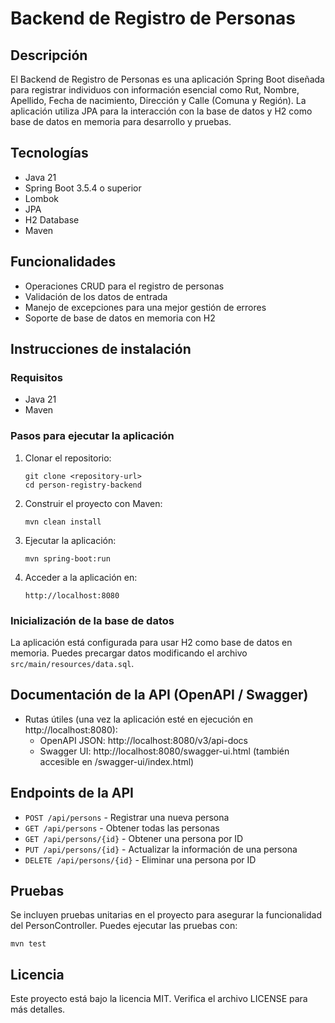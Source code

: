 # Backend de Registro de Personas

## Descripción
El Backend de Registro de Personas es una aplicación Spring Boot diseñada para registrar individuos con información esencial como Rut, Nombre, Apellido, Fecha de nacimiento, Dirección y Calle (Comuna y Región). La aplicación utiliza JPA para la interacción con la base de datos y H2 como base de datos en memoria para desarrollo y pruebas.

## Tecnologías
- Java 21
- Spring Boot 3.5.4 o superior
- Lombok
- JPA
- H2 Database
- Maven

## Funcionalidades
- Operaciones CRUD para el registro de personas
- Validación de los datos de entrada
- Manejo de excepciones para una mejor gestión de errores
- Soporte de base de datos en memoria con H2

## Instrucciones de instalación

### Requisitos
- Java 21
- Maven

### Pasos para ejecutar la aplicación
1. Clonar el repositorio:
   ```
   git clone <repository-url>
   cd person-registry-backend
   ```

2. Construir el proyecto con Maven:
   ```
   mvn clean install
   ```

3. Ejecutar la aplicación:
   ```
   mvn spring-boot:run
   ```

4. Acceder a la aplicación en:
   ```
   http://localhost:8080
   ```

### Inicialización de la base de datos
La aplicación está configurada para usar H2 como base de datos en memoria. Puedes precargar datos modificando el archivo `src/main/resources/data.sql`.

## Documentación de la API (OpenAPI / Swagger)

- Rutas útiles (una vez la aplicación esté en ejecución en http://localhost:8080):
  - OpenAPI JSON: http://localhost:8080/v3/api-docs
  - Swagger UI: http://localhost:8080/swagger-ui.html  (también accesible en /swagger-ui/index.html)

## Endpoints de la API
- `POST /api/persons` - Registrar una nueva persona
- `GET /api/persons` - Obtener todas las personas
- `GET /api/persons/{id}` - Obtener una persona por ID
- `PUT /api/persons/{id}` - Actualizar la información de una persona
- `DELETE /api/persons/{id}` - Eliminar una persona por ID

## Pruebas
Se incluyen pruebas unitarias en el proyecto para asegurar la funcionalidad del PersonController. Puedes ejecutar las pruebas con:
```
mvn test
```

## Licencia
Este proyecto está bajo la licencia MIT. Verifica el archivo LICENSE para más detalles.